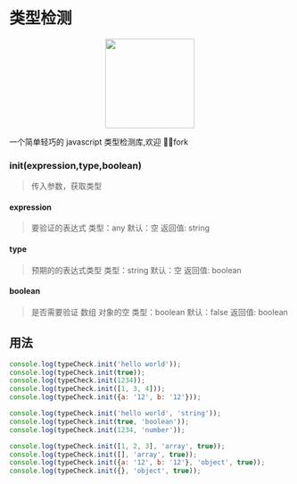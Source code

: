 # 类型检测

<div align=center>
<img src="./Image/logo.png" width="160px" align="center"  />
</div>

一个简单轻巧的 javascript 类型检测库,欢迎 👏👏fork

### init(expression,type,boolean)

> 传入参数，获取类型

#### expression

> 要验证的表达式
> 类型：any
> 默认：空
> 返回值: string

#### type

> 预期的的表达式类型
> 类型：string
> 默认：空
> 返回值: boolean

#### boolean

> 是否需要验证 数组 对象的空
> 类型：boolean
> 默认：false
> 返回值: boolean

## 用法

```javascript
console.log(typeCheck.init('hello world'));
console.log(typeCheck.init(true));
console.log(typeCheck.init(1234));
console.log(typeCheck.init([1, 3, 4]));
console.log(typeCheck.init({a: '12', b: '12'}));

console.log(typeCheck.init('hello world', 'string'));
console.log(typeCheck.init(true, 'boolean'));
console.log(typeCheck.init(1234, 'number'));

console.log(typeCheck.init([1, 2, 3], 'array', true));
console.log(typeCheck.init([], 'array', true));
console.log(typeCheck.init({a: '12', b: '12'}, 'object', true));
console.log(typeCheck.init({}, 'object', true));
```
